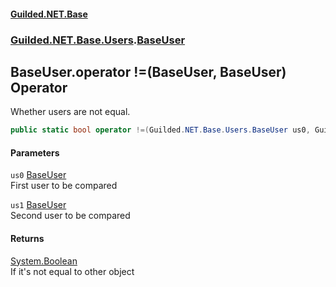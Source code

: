 
#### [Guilded.NET.Base](index 'index')
### [Guilded.NET.Base.Users](index#Guilded_NET_Base_Users 'Guilded.NET.Base.Users').[BaseUser](BaseUser 'Guilded.NET.Base.Users.BaseUser')
## BaseUser.operator !=(BaseUser, BaseUser) Operator
Whether users are not equal.  
```csharp
public static bool operator !=(Guilded.NET.Base.Users.BaseUser us0, Guilded.NET.Base.Users.BaseUser us1);
```

#### Parameters
<a name='Guilded_NET_Base_Users_BaseUser_op_Inequality(Guilded_NET_Base_Users_BaseUser_Guilded_NET_Base_Users_BaseUser)_us0'></a>
`us0` [BaseUser](BaseUser 'Guilded.NET.Base.Users.BaseUser')  
First user to be compared
  
<a name='Guilded_NET_Base_Users_BaseUser_op_Inequality(Guilded_NET_Base_Users_BaseUser_Guilded_NET_Base_Users_BaseUser)_us1'></a>
`us1` [BaseUser](BaseUser 'Guilded.NET.Base.Users.BaseUser')  
Second user to be compared
  

#### Returns
[System.Boolean](https://docs.microsoft.com/en-us/dotnet/api/System.Boolean 'System.Boolean')  
If it's not equal to other object
